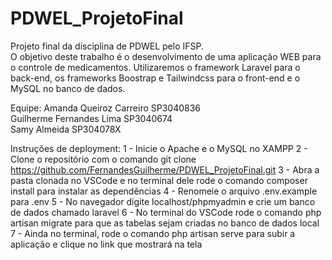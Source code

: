 # PDWEL_ProjetoFinal
Projeto final da disciplina de PDWEL pelo IFSP. <br>
O objetivo deste trabalho é o desenvolvimento de uma aplicação WEB para o controle de medicamentos. Utilizaremos o framework Laravel para o back-end, os frameworks 
Boostrap e Tailwindcss para o front-end e o MySQL no banco de dados.

Equipe:
Amanda Queiroz Carreiro SP3040836 <br>
Guilherme Fernandes Lima SP3040674 <br>
Samy Almeida SP304078X <br>

Instruções de deployment:
1 - Inicie o Apache e o MySQL no XAMPP
2 - Clone o repositório com o comando git clone https://github.com/FernandesGuilherme/PDWEL_ProjetoFinal.git
3 - Abra a pasta clonada no VSCode e no terminal dele rode o comando composer install para instalar as dependências
4 - Renomeie o arquivo .env.example para .env
5 - No navegador digite localhost/phpmyadmin e crie um banco de dados chamado laravel
6 - No terminal do VSCode rode o comando php artisan migrate para que as tabelas sejam criadas no banco de dados local
7 - Ainda no terminal, rode o comando php artisan serve para subir a aplicação e clique no link que mostrará na tela 

